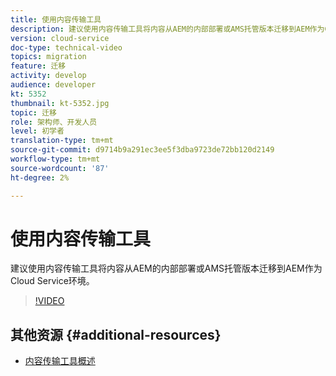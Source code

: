 ```yaml
---
title: 使用内容传输工具
description: 建议使用内容传输工具将内容从AEM的内部部署或AMS托管版本迁移到AEM作为Cloud Service环境。
version: cloud-service
doc-type: technical-video
topics: migration
feature: 迁移
activity: develop
audience: developer
kt: 5352
thumbnail: kt-5352.jpg
topic: 迁移
role: 架构师、开发人员
level: 初学者
translation-type: tm+mt
source-git-commit: d9714b9a291ec3ee5f3dba9723de72bb120d2149
workflow-type: tm+mt
source-wordcount: '87'
ht-degree: 2%

---
```



# 使用内容传输工具

建议使用内容传输工具将内容从AEM的内部部署或AMS托管版本迁移到AEM作为Cloud Service环境。

>[!VIDEO](https://video.tv.adobe.com/v/35460/?quality=12&learn=on)

## 其他资源 {#additional-resources}

* [内容传输工具概述](https://docs.adobe.com/content/help/en/experience-manager-cloud-service/moving/cloud-migration/content-transfer-tool/overview-content-transfer-tool.html)

